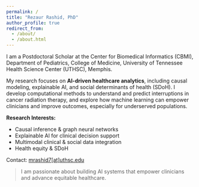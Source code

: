 ```yaml
---
permalink: /
title: "Rezaur Rashid, PhD"
author_profile: true
redirect_from: 
  - /about/
  - /about.html
---
```


<!-- ![Profile Picture](/images/picture/profile.jpg){: style="width:140px;float:right; margin-left:20px; border-radius:50%;"} -->

I am a Postdoctoral Scholar at the Center for Biomedical Informatics (CBMI), Department of Pediatrics, College of Medicine, University of Tennessee Health Science Center (UTHSC), Memphis.

My research focuses on **AI-driven healthcare analytics**, including causal modeling, explainable AI, and social determinants of health (SDoH). I develop computational methods to understand and predict interruptions in cancer radiation therapy, and explore how machine learning can empower clinicians and improve outcomes, especially for underserved populations.

**Research Interests:**
- Causal inference & graph neural networks
- Explainable AI for clinical decision support
- Multimodal clinical & social data integration
- Health equity & SDoH

Contact: [mrashid7[at]uthsc.edu](mailto:mrashid7@uthsc.edu)

> I am passionate about building AI systems that empower clinicians and advance equitable healthcare.
